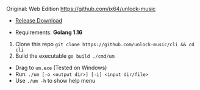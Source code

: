 
Original: Web Edition https://github.com/ix64/unlock-music

- [Release Download](https://github.com/unlock-music/cli/releases/latest)


- Requirements: **Golang 1.16**

1. Clone this repo `git clone https://github.com/unlock-music/cli && cd cli`
2. Build the executable `go build ./cmd/um`


- Drag  to `um.exe` (Tested on Windows)
- Run: `./um [-o <output dir>] [-i] <input dir/file>`
- Use `./um -h` to show help menu
